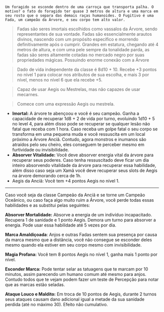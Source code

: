 ```
Um foragido se esconde dentro de uma carroça que transporta palha. O motivo? o fato do foragido ter quase 3 metros de altura e uma marca em seu rosto que o separa das demais raças humanoides. O Fugitivo é uma Fada, um campeão da Árvore, e seu corpo tem alto valor.
```

> Fadas são seres imortais escolhidos como vassalos da Árvore, sendo representantes de sua vontade. Fadas são essencialmente arautos divinos, nascendo com um propósito específico e morrendo definitivamente após o cumprir. Grandes em estatura, chegando até 4 metros de altura, e com uma pele sempre da tonalidade parda, as fadas são seres altamente cotadas no mercado negro por suas propriedades mágicas. Possuindo enorme conexão com a Árvore

>Dado de vida independente da classe é 8d10 + 10. Recebe +3 pontos no nível 1 para colocar nos atributos de sua escolha, e mais 3 por nível, menos no nível 6 que ela recebe +5.

> Capaz de usar Aegis ou Mestrelas, mas não capazes de usar mecarnes.

> Comece com uma expressão Aegis ou mestrela.

- **Imortal:** A árvore te abençoou e você é seu campeão. Ganha a capacidade de recuperar 1d8 + 2 de vida por turno, evoluindo 1d10 + 5 no level 4, para além disso pode se recuperar se qualquer lesão não fatal que receba com 1 hora. Caso receba um golpe fatal o seu corpo se transforma em uma pequena muda e você ressuscita em um local próximo a Árvore Anciã. Contudo, agora monstros e inumanos são atraídos pelo seu cheiro, eles conseguem te perceber mesmo em furtividade ou invisibilidade. 
- **Absorver Vitalidade:** Você deve absorver energia vital da árvore para recuperar seus poderes. Caso tenha ressuscitado deve ficar um dia inteiro absorvendo vitalidade da árvore para recuperar essa habilidade, além disso caso seja um Xamã você deve recuperar seus slots de Aegis na árvore demorando cerca de 1h.
- Aegis da Anciã: Você tem +4 pontos Aegis no nível 1.

-----------------------------------------

Caso você seja da classe Campeão da Anciã e se torne um Campeão Oceânico, ou caso faça algo muito ruim a Árvore, você perde todas essas habilidades e as substitui pelas seguintes:

**Absorver Mortalidade:** Absorve a energia de um indivíduo incapacitado. Recupera 1 de sanidade e 1 ponto Aegis. Demora um turno para absorver a energia. Pode usar essa habilidade até 5 vezes por dia.

**Marca Amaldiçoada**: Anjos e outras Fadas sentem sua presença por causa da marca mesmo que a distância, você não consegue se esconder deles mesmo quando ela estiver em seu corpo mesmo com invisibilidade. 

**Magia Profana:** Você tem 8 pontos Aegis no nível 1, ganha mais 1 ponto por nível.

**Esconder Marca:** Pode tentar selar as tatuagens que te marcam por 10 minutos, assim parecendo um humano comum até mesmo para anjos. Contudo todos que te vejam podem fazer um teste de Percepção para notar que as marcas estão seladas.

**Ataque Louco e Maldito:** Em troca de 10 pontos de Aegis, durante 2 turnos seus ataques causam dano adicional igual a metade da sua sanidade perdida (até no máximo 30). Efeito não cumulativo. 
